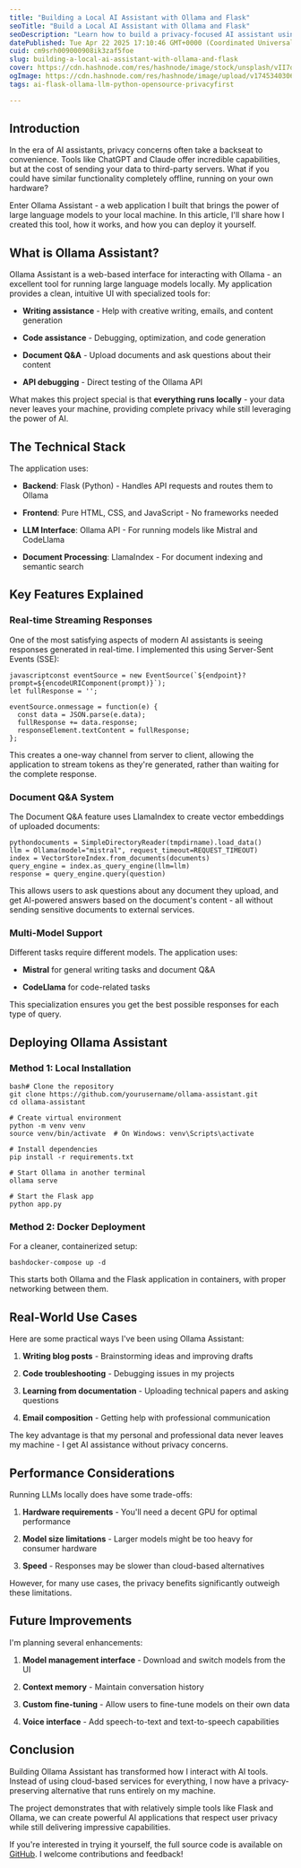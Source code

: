 ```yaml
---
title: "Building a Local AI Assistant with Ollama and Flask"
seoTitle: "Build a Local AI Assistant with Ollama and Flask"
seoDescription: "Learn how to build a privacy-focused AI assistant using Ollama, Flask, and LlamaIndex. Enjoy local LLM access, real-time responses, and offline document Q&A"
datePublished: Tue Apr 22 2025 17:10:46 GMT+0000 (Coordinated Universal Time)
cuid: cm9srh009000908ik3zaf5foe
slug: building-a-local-ai-assistant-with-ollama-and-flask
cover: https://cdn.hashnode.com/res/hashnode/image/stock/unsplash/vII7qKAk-9A/upload/5c4b79e640047287629fa616b23d768f.jpeg
ogImage: https://cdn.hashnode.com/res/hashnode/image/upload/v1745340306463/6c31f96e-87c9-484d-8edb-450fce6a5232.png
tags: ai-flask-ollama-llm-python-opensource-privacyfirst

---
```


## Introduction

In the era of AI assistants, privacy concerns often take a backseat to convenience. Tools like ChatGPT and Claude offer incredible capabilities, but at the cost of sending your data to third-party servers. What if you could have similar functionality completely offline, running on your own hardware?

Enter Ollama Assistant - a web application I built that brings the power of large language models to your local machine. In this article, I'll share how I created this tool, how it works, and how you can deploy it yourself.

## What is Ollama Assistant?

Ollama Assistant is a web-based interface for interacting with Ollama - an excellent tool for running large language models locally. My application provides a clean, intuitive UI with specialized tools for:

* **Writing assistance** - Help with creative writing, emails, and content generation
    
* **Code assistance** - Debugging, optimization, and code generation
    
* **Document Q&A** - Upload documents and ask questions about their content
    
* **API debugging** - Direct testing of the Ollama API
    

What makes this project special is that **everything runs locally** - your data never leaves your machine, providing complete privacy while still leveraging the power of AI.

## The Technical Stack

The application uses:

* **Backend**: Flask (Python) - Handles API requests and routes them to Ollama
    
* **Frontend**: Pure HTML, CSS, and JavaScript - No frameworks needed
    
* **LLM Interface**: Ollama API - For running models like Mistral and CodeLlama
    
* **Document Processing**: LlamaIndex - For document indexing and semantic search
    

## Key Features Explained

### Real-time Streaming Responses

One of the most satisfying aspects of modern AI assistants is seeing responses generated in real-time. I implemented this using Server-Sent Events (SSE):

```plaintext
javascriptconst eventSource = new EventSource(`${endpoint}?prompt=${encodeURIComponent(prompt)}`);
let fullResponse = '';

eventSource.onmessage = function(e) {
  const data = JSON.parse(e.data);
  fullResponse += data.response;
  responseElement.textContent = fullResponse;
};
```

This creates a one-way channel from server to client, allowing the application to stream tokens as they're generated, rather than waiting for the complete response.

### Document Q&A System

The Document Q&A feature uses LlamaIndex to create vector embeddings of uploaded documents:

```plaintext
pythondocuments = SimpleDirectoryReader(tmpdirname).load_data()
llm = Ollama(model="mistral", request_timeout=REQUEST_TIMEOUT)
index = VectorStoreIndex.from_documents(documents)
query_engine = index.as_query_engine(llm=llm)
response = query_engine.query(question)
```

This allows users to ask questions about any document they upload, and get AI-powered answers based on the document's content - all without sending sensitive documents to external services.

### Multi-Model Support

Different tasks require different models. The application uses:

* **Mistral** for general writing tasks and document Q&A
    
* **CodeLlama** for code-related tasks
    

This specialization ensures you get the best possible responses for each type of query.

## Deploying Ollama Assistant

### Method 1: Local Installation

```plaintext
bash# Clone the repository
git clone https://github.com/yourusername/ollama-assistant.git
cd ollama-assistant

# Create virtual environment
python -m venv venv
source venv/bin/activate  # On Windows: venv\Scripts\activate

# Install dependencies
pip install -r requirements.txt

# Start Ollama in another terminal
ollama serve

# Start the Flask app
python app.py
```

### Method 2: Docker Deployment

For a cleaner, containerized setup:

```plaintext
bashdocker-compose up -d
```

This starts both Ollama and the Flask application in containers, with proper networking between them.

## Real-World Use Cases

Here are some practical ways I've been using Ollama Assistant:

1. **Writing blog posts** - Brainstorming ideas and improving drafts
    
2. **Code troubleshooting** - Debugging issues in my projects
    
3. **Learning from documentation** - Uploading technical papers and asking questions
    
4. **Email composition** - Getting help with professional communication
    

The key advantage is that my personal and professional data never leaves my machine - I get AI assistance without privacy concerns.

## Performance Considerations

Running LLMs locally does have some trade-offs:

1. **Hardware requirements** - You'll need a decent GPU for optimal performance
    
2. **Model size limitations** - Larger models might be too heavy for consumer hardware
    
3. **Speed** - Responses may be slower than cloud-based alternatives
    

However, for many use cases, the privacy benefits significantly outweigh these limitations.

## Future Improvements

I'm planning several enhancements:

1. **Model management interface** - Download and switch models from the UI
    
2. **Context memory** - Maintain conversation history
    
3. **Custom fine-tuning** - Allow users to fine-tune models on their own data
    
4. **Voice interface** - Add speech-to-text and text-to-speech capabilities
    

## Conclusion

Building Ollama Assistant has transformed how I interact with AI tools. Instead of using cloud-based services for everything, I now have a privacy-preserving alternative that runs entirely on my machine.

The project demonstrates that with relatively simple tools like Flask and Ollama, we can create powerful AI applications that respect user privacy while still delivering impressive capabilities.

If you're interested in trying it yourself, the full source code is available on [GitHub](https://github.com/Mugambidev/ollama-assistant). I welcome contributions and feedback!